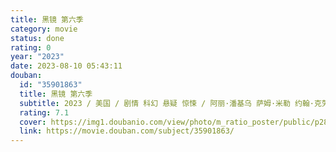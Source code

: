 ```yaml
---
title: 黑镜 第六季
category: movie
status: done
rating: 0
year: "2023"
date: 2023-08-10 05:43:11
douban:
  id: "35901863"
  title: 黑镜 第六季
  subtitle: 2023 / 美国 / 剧情 科幻 悬疑 惊悚 / 阿丽·潘基乌 萨姆·米勒 约翰·克劳利 乌塔·布里兹维茨 托比·海恩斯 / 安妮·墨菲 萨尔玛·海耶克
  rating: 7.1
  cover: https://img1.doubanio.com/view/photo/m_ratio_poster/public/p2891201448.jpg
  link: https://movie.douban.com/subject/35901863/
---
```



